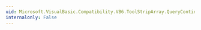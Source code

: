 ```yaml
---
uid: Microsoft.VisualBasic.Compatibility.VB6.ToolStripArray.QueryContinueDrag
internalonly: False
---
```

